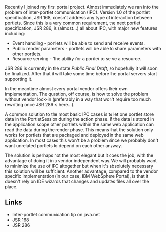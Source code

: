 Recently I joined my first portal project. Almost immediately we ran into the problem of inter-portlet communication (IPC). Version 1.0 of the portlet specification, JSR 168, doesn't address any type of interaction between portlets. Since this is a very common requirement, the next portlet specification, JSR 286, is (almost...) all about IPC, with major new features including:

- Event handling - portlets will be able to send and receive events.
- Public render parameters - portlets will be able to share parameters with other portlets.
- Resource serving - The ability for a portlet to serve a resource.

JSR 286 is currently in the state _Public Final Draft_, so hopefully it will soon be finalized. After that it will take some time before the portal servers start supporting it.

In the meantime almost every portal vendor offers their own implementation. The question, off course, is how to solve the problem without vendor lock-in (preferably in a way that won't require too much rewriting once JSR 286 is here...).

A common solution to the most basic IPC cases is to let one portlet store data in the PortletSession during the action phase. If the data is stored in the application scope other portlets within the same web application can read the data during the render phase. This means that the solution only works for portlets that are packaged and deployed in the same web application. In most cases this won't be a problem since we probably don't want unrelated portlets to depend on each other anyway.

The solution is perhaps not the most elegant but it does the job, with the advantage of doing it in a vendor independent way. We will probably want to minimize the use of IPC altogether but when it's absolutely necessary this solution will be sufficient. Another advantage, compared to the vendor specific implementation (in our case, IBM WebSphere Portal), is that it doesn't rely on IDE wizards that changes and updates files all over the place.

## Links

- Inter-portlet communication tip on java.net
- JSR 168
- JSR 286

